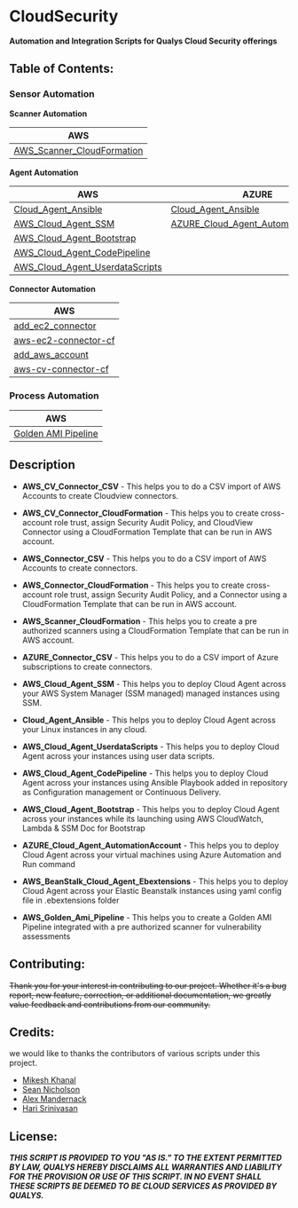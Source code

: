 # CloudSecurity
**Automation and Integration Scripts for Qualys Cloud Security offerings** 


## Table of Contents: 

### Sensor Automation

**Scanner Automation**

AWS |
----|
[AWS_Scanner_CloudFormation](https://github.com/Qualys-Public/add_aws_Scanner) |

**Agent Automation**

AWS | AZURE | Google
----| ----- | ------
[Cloud_Agent_Ansible](https://github.com/Qualys-Public/deploy_qualys_Ansible) | [Cloud_Agent_Ansible](https://github.com/Qualys-Public/deploy_qualys_Ansible) | [Cloud_Agent_Ansible](https://github.com/Qualys-Public/deploy_qualys_Ansible)
[AWS_Cloud_Agent_SSM](https://github.com/Qualys-Public/deploy_qualys_SSM) | [AZURE_Cloud_Agent_AutomationAccount](https://github.com/Qualys-Public/deploy_qualys_Azure_Automation) |
[AWS_Cloud_Agent_Bootstrap](https://github.com/Qualys-Public/deploy_qualys_bootstap-AWS) | 
[AWS_Cloud_Agent_CodePipeline](https://github.com/Qualys-Public/deploy_qualys_CD_Pipeline_AWS) | 
[AWS_Cloud_Agent_UserdataScripts](https://github.com/Qualys-Public/deploy_qualys_s3)| 
   
**Connector Automation**

AWS |
----|
[add_ec2_connector](https://github.com/Qualys-Public/add_ec2_connector) |
[aws-ec2-connector-cf](https://github.com/Qualys-Public/aws-ec2-connector-cf) |
[add_aws_account](https://github.com/Qualys-Public/add_aws_account) |
[aws-cv-connector-cf](https://github.com/Qualys-Public/aws-cv-connector-cf)|

### Process Automation

AWS |
----|
[Golden AMI Pipeline](https://github.com/Qualys-Public/golden-ami-pipeline-with-qualys) |


## Description

* **AWS_CV_Connector_CSV** - This helps you to do a CSV import of AWS Accounts to create Cloudview connectors. 

* **AWS_CV_Connector_CloudFormation** - This helps you to create cross-account role trust, assign Security Audit Policy, and CloudView Connector using a CloudFormation Template that can be run in AWS account. 

* **AWS_Connector_CSV** - This helps you to do a CSV import of AWS Accounts to create connectors. 

* **AWS_Connector_CloudFormation** - This helps you to create cross-account role trust, assign Security Audit Policy, and a Connector using a CloudFormation Template that can be run in AWS account. 

* **AWS_Scanner_CloudFormation** - This helps you to create a pre authorized scanners using a CloudFormation Template that can be run in AWS account. 

* **AZURE_Connector_CSV** - This helps you to do a CSV import of Azure subscriptions to create connectors. 

* **AWS_Cloud_Agent_SSM** - This helps you to deploy Cloud Agent across your AWS System Manager (SSM managed) managed instances using SSM. 

* **Cloud_Agent_Ansible** - This helps you to deploy Cloud Agent across your Linux instances in any cloud. 

* **AWS_Cloud_Agent_UserdataScripts** - This helps you to deploy Cloud Agent across your instances using user data scripts. 

* **AWS_Cloud_Agent_CodePipeline** - This helps you to deploy Cloud Agent across your instances using Ansible Playbook added in repository as Configuration management or Continuous Delivery. 

* **AWS_Cloud_Agent_Bootstrap** - This helps you to deploy Cloud Agent across your instances while its launching using AWS CloudWatch, Lambda & SSM Doc for Bootstrap 

* **AZURE_Cloud_Agent_AutomationAccount** - This helps you to deploy Cloud Agent across your virtual machines using Azure Automation and Run command 

* **AWS_BeanStalk_Cloud_Agent_Ebextensions** - This helps you to deploy Cloud Agent across your Elastic Beanstalk instances using yaml config file in .ebextensions folder 

* **AWS_Golden_Ami_Pipeline** - This helps you to create a Golden AMI Pipeline integrated with a pre authorized scanner for vulnerability assessments 

 

## Contributing: 
~~Thank you for your interest in contributing to our project. Whether it's a bug report, new feature, correction, or additional documentation, we greatly value feedback and contributions from our community.~~

## Credits: 
we would like to thanks the contributors of various scripts under this project.

* [Mikesh Khanal](https://github.com/mkhanal1)
* [Sean Nicholson](https://github.com/snicholson-qualys)
* [Alex Mandernack](https://github.com/amandernackq)
* [Hari Srinivasan](https://github.com/hsrinivasanqualys)

## License: 

_**THIS SCRIPT IS PROVIDED TO YOU "AS IS." 
TO THE EXTENT PERMITTED BY LAW, QUALYS HEREBY DISCLAIMS 
ALL WARRANTIES AND LIABILITY FOR THE PROVISION OR USE OF THIS SCRIPT. 
IN NO EVENT SHALL THESE SCRIPTS BE DEEMED TO BE CLOUD SERVICES AS PROVIDED BY QUALYS.**_

